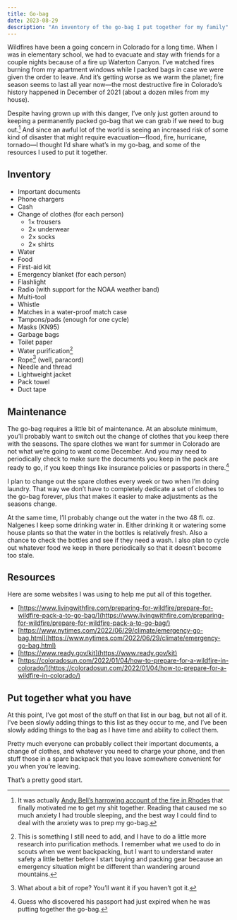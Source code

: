```yaml
---
title: Go-bag
date: 2023-08-29
description: "An inventory of the go-bag I put together for my family"
---
```


Wildfires have been a going concern in Colorado for a long time. When I was in elementary school, we had to evacuate and stay with friends for a couple nights because of a fire up Waterton Canyon. I’ve watched fires burning from my apartment windows while I packed bags in case we were given the order to leave. And it’s getting worse as we warm the planet; fire season seems to last all year now—the most destructive fire in Colorado’s history happened in December of 2021 (about a dozen miles from my house).

Despite having grown up with this danger, I’ve only just gotten around to keeping a permanently packed go-bag that we can grab if we need to bug out.[^1] And since an awful lot of the world is seeing an increased risk of some kind of disaster that might require evacuation—flood, fire, hurricane, tornado—I thought I’d share what’s in my go-bag, and some of the resources I used to put it together.

## Inventory

- Important documents
- Phone chargers
- Cash
- Change of clothes (for each person)
  - 1× trousers
  - 2× underwear
  - 2× socks
  - 2× shirts
- Water
- Food
- First-aid kit
- Emergency blanket (for each person)
- Flashlight
- Radio (with support for the NOAA weather band)
- Multi-tool
- Whistle
- Matches in a water-proof match case
- Tampons/pads (enough for one cycle)
- Masks (KN95)
- Garbage bags
- Toilet paper
- Water purification[^2]
- Rope[^3] (well, paracord)
- Needle and thread
- Lightweight jacket
- Pack towel
- Duct tape

## Maintenance

The go-bag requires a little bit of maintenance. At an absolute minimum, you’ll probably want to switch out the change of clothes that you keep there with the seasons. The spare clothes we want for summer in Colorado are not what we’re going to want come December. And you may need to periodically check to make sure the documents you keep in the pack are ready to go, if you keep things like insurance policies or passports in there.[^4]

I plan to change out the spare clothes every week or two when I’m doing laundry. That way we don’t have to completely dedicate a set of clothes to the go-bag forever, plus that makes it easier to make adjustments as the seasons change.

At the same time, I’ll probably change out the water in the two 48 fl. oz. Nalgenes I keep some drinking water in. Either drinking it or watering some house plants so that the water in the bottles is relatively fresh. Also a chance to check the bottles and see if they need a wash. I also plan to cycle out whatever food we keep in there periodically so that it doesn’t become too stale.

## Resources

Here are some websites I was using to help me put all of this together.

- [https://www.livingwithfire.com/preparing-for-wildfire/prepare-for-wildfire-pack-a-to-go-bag/](https://www.livingwithfire.com/preparing-for-wildfire/prepare-for-wildfire-pack-a-to-go-bag/)
- [https://www.nytimes.com/2022/06/29/climate/emergency-go-bag.html](https://www.nytimes.com/2022/06/29/climate/emergency-go-bag.html)
- [https://www.ready.gov/kit](https://www.ready.gov/kit)
- [https://coloradosun.com/2022/01/04/how-to-prepare-for-a-wildfire-in-colorado/](https://coloradosun.com/2022/01/04/how-to-prepare-for-a-wildfire-in-colorado/)

## Put together what you have

At this point, I’ve got most of the stuff on that list in our bag, but not all of it. I’ve been slowly adding things to this list as they occur to me, and I’ve been slowly adding things to the bag as I have time and ability to collect them.

Pretty much everyone can probably collect their important documents, a change of clothes, and whatever you need to charge your phone, and then stuff those in a spare backpack that you leave somewhere convenient for you when you’re leaving.

That’s a pretty good start.

[^1]: It was actually [Andy Bell’s harrowing account of the fire in Rhodes](https://andy-bell.co.uk/rhodes-wildfires/) that finally motivated me to get my shit together. Reading that caused me so much anxiety I had trouble sleeping, and the best way I could find to deal with the anxiety was to prep my go-bag.
[^2]: This is something I still need to add, and I have to do a little more research into purification methods. I remember what we used to do in scouts when we went backpacking, but I want to understand water safety a little better before I start buying and packing gear because an emergency situation might be different than wandering around mountains.
[^3]: What about a bit of rope? You’ll want it if you haven’t got it.
[^4]: Guess who discovered his passport had just expired when he was putting together the go-bag.